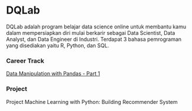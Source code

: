 # DQLab

DQLab adalah program belajar data science online untuk membantu kamu dalam mempersiapkan diri mulai berkarir sebagai Data Scientist, Data Analyst, dan Data Engineer di Industri.
Terdapat 3 bahasa pemrograman yang disediakan yaitu R, Python, dan SQL.

### Career Track
[Data Manipulation with Pandas - Part 1](https://github.com/andriana105/DQLab/blob/main/Data%20Manipulation%20with%20Pandas%20-%20Part%201.ipynb)

### Project
Project Machine Learning with Python: Building Recommender System
